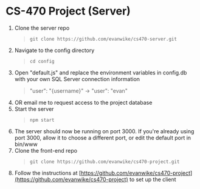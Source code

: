 # CS-470 Project (Server)
1. Clone the server repo
   > `git clone https://github.com/evanwike/cs470-server.git`
2. Navigate to the config directory
   > `cd config`
3. Open "default.js" and replace the environment variables in config.db with your own SQL Server connection information
   > "user": "{username}" -> "user": "evan"
4. OR email me to request access to the project database
5. Start the server
   > `npm start`
6. The server should now be running on port 3000. If you're already using port 3000, allow it to choose a different port, or edit the default port in bin/www
7. Clone the front-end repo
   > `git clone https://github.com/evanwike/cs470-project.git`
8. Follow the instructions at [https://github.com/evanwike/cs470-project](https://github.com/evanwike/cs470-project) to set up the client
